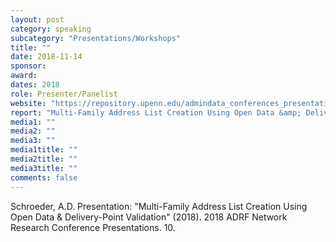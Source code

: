 ```yaml
---
layout: post
category: speaking
subcategory: "Presentations/Workshops"
title: ""
date: 2018-11-14
sponsor:
award:
dates: 2018
role: Presenter/Panelist
website: "https://repository.upenn.edu/admindata_conferences_presentations_2018/10"
report: "Multi-Family Address List Creation Using Open Data &amp; Delivery-Poi.pdf"
media1: ""
media2: ""
media3: ""
media1title: ""
media2title: ""
media3title: ""
comments: false
---
```


Schroeder, A.D. Presentation: "Multi-Family Address List Creation Using Open Data & Delivery-Point Validation" (2018). 2018 ADRF Network Research Conference Presentations. 10.
